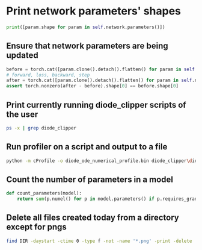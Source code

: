 # Print network parameters' shapes

```python
print([param.shape for param in self.network.parameters()])
```

## Ensure that network parameters are being updated

```python
before = torch.cat([param.clone().detach().flatten() for param in self.network.parameters()])
# forward, loss, backward, step
after = torch.cat([param.clone().detach().flatten() for param in self.network.parameters()])
assert torch.nonzero(after - before).shape[0] == before.shape[0]
```

## Print currently running diode_clipper scripts of the user

```bash
ps -x | grep diode_clipper
```

## Run profiler on a script and output to a file

```bash
python -m cProfile -o diode_ode_numerical_profile.bin diode_clipper\diode_ode_numerical.py -u 38 -l 1 -s 5 -i 0 -m forward_euler -f 22050
```

## Count the number of parameters in a model

```python
def count_parameters(model):
    return sum(p.numel() for p in model.parameters() if p.requires_grad)
```

## Delete all files created today from a directory except for pngs
```bash
find DIR -daystart -ctime 0 -type f -not -name '*.png' -print -delete
```
